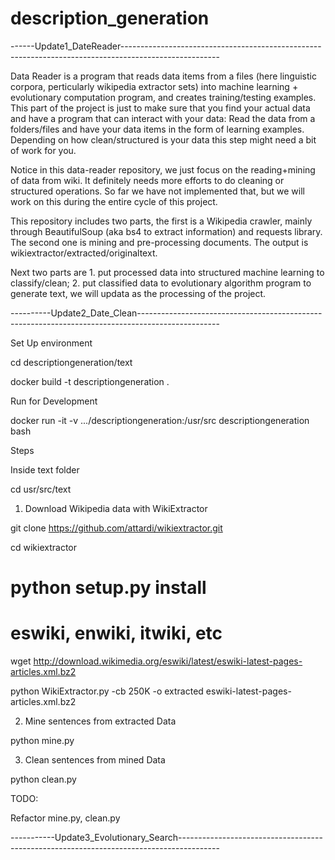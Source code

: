 # description_generation

------Update1_DateReader------------------------------------------------------------------------------------------------------

Data Reader is a program that reads data items from a files (here linguistic corpora, perticularly wikipedia extractor sets) into machine learning + evolutionary computation program, and creates training/testing examples. This part of the project is just to make sure that you find your actual data and have a program that can interact with your data: Read the data from a folders/files and have your data items in the form of learning examples. Depending on how clean/structured is your data this step might need a bit of work for you.

Notice in this data-reader repository, we just focus on the reading+mining of data from wiki. It definitely needs more efforts to do cleaning or structured operations. So far we have not implemented that, but we will work on this during the entire cycle of this project.

This repository includes two parts, the first is a Wikipedia crawler, mainly through BeautifulSoup (aka bs4 to extract information) and requests library. The second one is mining and pre-processing documents. The output is wikiextractor/extracted/originaltext.

Next two parts are 1. put processed data into structured machine learning to classify/clean; 2. put classified data to evolutionary algorithm program to generate text, we will updata as the processing of the project.

----------Update2_Date_Clean--------------------------------------------------------------------------------------------------

Set Up environment

cd descriptiongeneration/text

docker build -t descriptiongeneration .

Run for Development

docker run -it -v .../descriptiongeneration:/usr/src descriptiongeneration bash

Steps

Inside text folder

cd usr/src/text

1. Download Wikipedia data with WikiExtractor

git clone https://github.com/attardi/wikiextractor.git

cd wikiextractor

# python setup.py install

# eswiki, enwiki, itwiki, etc

wget http://download.wikimedia.org/eswiki/latest/eswiki-latest-pages-articles.xml.bz2

python WikiExtractor.py -cb 250K -o extracted eswiki-latest-pages-articles.xml.bz2

2. Mine sentences from extracted Data

python mine.py

3. Clean sentences from mined Data

python clean.py

TODO:

Refactor mine.py, clean.py

-----------Update3_Evolutionary_Search----------------------------------------------------------------------------------------
